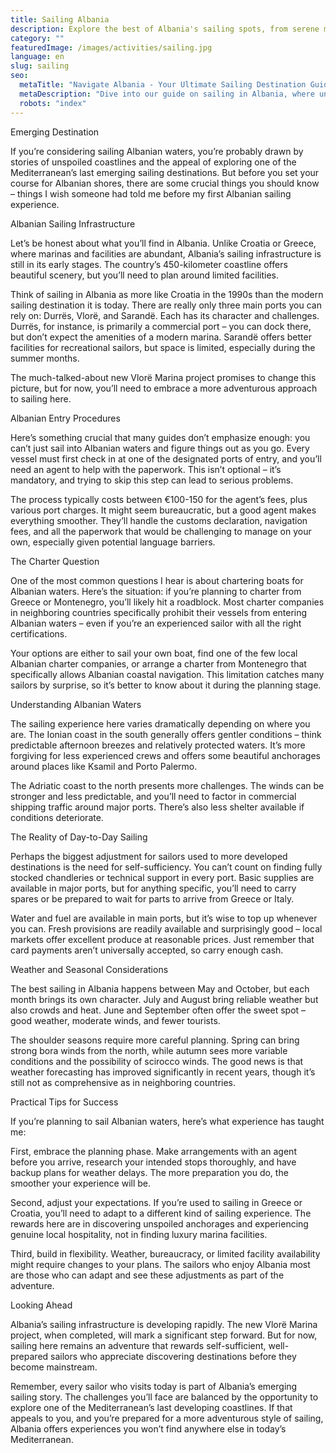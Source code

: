 ```yaml
---
title: Sailing Albania
description: Explore the best of Albania's sailing spots, from serene marinas to ancient coastal towns, and uncover the essentials for a perfect maritime adventure.
category: ""
featuredImage: /images/activities/sailing.jpg
language: en
slug: sailing
seo:
  metaTitle: "Navigate Albania - Your Ultimate Sailing Destination Guide"
  metaDescription: "Dive into our guide on sailing in Albania, where untouched Adriatic beauty meets a sailor's dream. Discover marinas, sailing tips, and coastal wonders."
  robots: "index"
---
```


Emerging Destination

If you’re considering sailing Albanian waters, you’re probably drawn by stories of unspoiled coastlines and the appeal of exploring one of the Mediterranean’s last emerging sailing destinations. But before you set your course for Albanian shores, there are some crucial things you should know – things I wish someone had told me before my first Albanian sailing experience.

Albanian Sailing Infrastructure

Let’s be honest about what you’ll find in Albania. Unlike Croatia or Greece, where marinas and facilities are abundant, Albania’s sailing infrastructure is still in its early stages. The country’s 450-kilometer coastline offers beautiful scenery, but you’ll need to plan around limited facilities.

Think of sailing in Albania as more like Croatia in the 1990s than the modern sailing destination it is today. There are really only three main ports you can rely on: Durrës, Vlorë, and Sarandë. Each has its character and challenges. Durrës, for instance, is primarily a commercial port – you can dock there, but don’t expect the amenities of a modern marina. Sarandë offers better facilities for recreational sailors, but space is limited, especially during the summer months.

The much-talked-about new Vlorë Marina project promises to change this picture, but for now, you’ll need to embrace a more adventurous approach to sailing here.

Albanian Entry Procedures

Here’s something crucial that many guides don’t emphasize enough: you can’t just sail into Albanian waters and figure things out as you go. Every vessel must first check in at one of the designated ports of entry, and you’ll need an agent to help with the paperwork. This isn’t optional – it’s mandatory, and trying to skip this step can lead to serious problems.

The process typically costs between €100-150 for the agent’s fees, plus various port charges. It might seem bureaucratic, but a good agent makes everything smoother. They’ll handle the customs declaration, navigation fees, and all the paperwork that would be challenging to manage on your own, especially given potential language barriers.

The Charter Question

One of the most common questions I hear is about chartering boats for Albanian waters. Here’s the situation: if you’re planning to charter from Greece or Montenegro, you’ll likely hit a roadblock. Most charter companies in neighboring countries specifically prohibit their vessels from entering Albanian waters – even if you’re an experienced sailor with all the right certifications.

Your options are either to sail your own boat, find one of the few local Albanian charter companies, or arrange a charter from Montenegro that specifically allows Albanian coastal navigation. This limitation catches many sailors by surprise, so it’s better to know about it during the planning stage.

Understanding Albanian Waters

The sailing experience here varies dramatically depending on where you are. The Ionian coast in the south generally offers gentler conditions – think predictable afternoon breezes and relatively protected waters. It’s more forgiving for less experienced crews and offers some beautiful anchorages around places like Ksamil and Porto Palermo.

The Adriatic coast to the north presents more challenges. The winds can be stronger and less predictable, and you’ll need to factor in commercial shipping traffic around major ports. There’s also less shelter available if conditions deteriorate.

The Reality of Day-to-Day Sailing

Perhaps the biggest adjustment for sailors used to more developed destinations is the need for self-sufficiency. You can’t count on finding fully stocked chandleries or technical support in every port. Basic supplies are available in major ports, but for anything specific, you’ll need to carry spares or be prepared to wait for parts to arrive from Greece or Italy.

Water and fuel are available in main ports, but it’s wise to top up whenever you can. Fresh provisions are readily available and surprisingly good – local markets offer excellent produce at reasonable prices. Just remember that card payments aren’t universally accepted, so carry enough cash.

Weather and Seasonal Considerations

The best sailing in Albania happens between May and October, but each month brings its own character. July and August bring reliable weather but also crowds and heat. June and September often offer the sweet spot – good weather, moderate winds, and fewer tourists.

The shoulder seasons require more careful planning. Spring can bring strong bora winds from the north, while autumn sees more variable conditions and the possibility of scirocco winds. The good news is that weather forecasting has improved significantly in recent years, though it’s still not as comprehensive as in neighboring countries.

Practical Tips for Success

If you’re planning to sail Albanian waters, here’s what experience has taught me:

First, embrace the planning phase. Make arrangements with an agent before you arrive, research your intended stops thoroughly, and have backup plans for weather delays. The more preparation you do, the smoother your experience will be.

Second, adjust your expectations. If you’re used to sailing in Greece or Croatia, you’ll need to adapt to a different kind of sailing experience. The rewards here are in discovering unspoiled anchorages and experiencing genuine local hospitality, not in finding luxury marina facilities.

Third, build in flexibility. Weather, bureaucracy, or limited facility availability might require changes to your plans. The sailors who enjoy Albania most are those who can adapt and see these adjustments as part of the adventure.

Looking Ahead

Albania’s sailing infrastructure is developing rapidly. The new Vlorë Marina project, when completed, will mark a significant step forward. But for now, sailing here remains an adventure that rewards self-sufficient, well-prepared sailors who appreciate discovering destinations before they become mainstream.

Remember, every sailor who visits today is part of Albania’s emerging sailing story. The challenges you’ll face are balanced by the opportunity to explore one of the Mediterranean’s last developing coastlines. If that appeals to you, and you’re prepared for a more adventurous style of sailing, Albania offers experiences you won’t find anywhere else in today’s Mediterranean.

